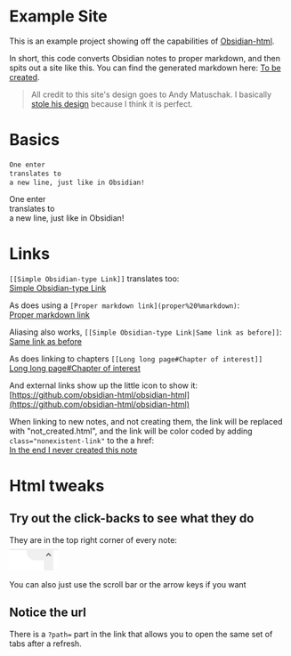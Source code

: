 # Example Site   
   
This is an example project showing off the capabilities of [Obsidian-html](https://github.com/obsidian-html/obsidian-html).   
   
In short, this code converts Obsidian notes to proper markdown, and then spits out a site like this. You can find the generated markdown here: [To be created](/not_created.md).   
   
> All credit to this site's design goes to Andy Matuschak. I basically [stole his design](https://notes.andymatuschak.org/Evergreen_notes) because I think it is perfect.   
   
   
# Basics   
```
One enter
translates to
a new line, just like in Obsidian!
```
   
One enter   
translates to   
a new line, just like in Obsidian!   
   
# Links   
`[[Simple Obsidian-type Link]]` translates too:   
[Simple Obsidian-type Link](Simple%20Obsidian-type%20Link.md)   
   
As does using a `[Proper markdown link](proper%20%markdown)`:   
[Proper markdown link](proper%20markdown)   
   
Aliasing also works, `[[Simple Obsidian-type Link|Same link as before]]`:   
[Same link as before](Simple%20Obsidian-type%20Link.md)   
   
As does linking to chapters `[[Long long page#Chapter of interest]]`   
[Long long page#Chapter of interest](/not_created.md)   
   
And external links show up the little icon to show it:   
[https://github.com/obsidian-html/obsidian-html](https://github.com/obsidian-html/obsidian-html)   
   
When linking to new notes, and not creating them, the link will be replaced with "not_created.html", and the link will be color coded by adding `class="nonexistent-link"` to the a href:   
[In the end I never created this note](/not_created.md)   
   
   
   
# Html tweaks   
## Try out the click-backs to see what they do   
They are in the top right corner of every note:   
![](Pasted%20image%2020211012013603.png)   
   
You can also just use the scroll bar or the arrow keys if you want   
   
## Notice the url   
There is a `?path=` part in the link that allows you to open the same set of tabs after a refresh.